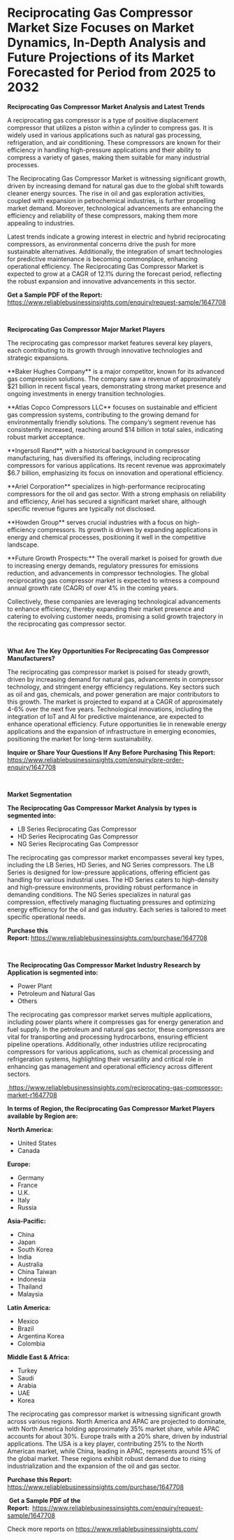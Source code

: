 <p><h1>Reciprocating Gas Compressor Market Size Focuses on Market Dynamics, In-Depth Analysis and Future Projections of its Market Forecasted for Period from 2025 to 2032</h1></p><p><strong>Reciprocating Gas Compressor Market Analysis and Latest Trends</strong></p>
<p><p>A reciprocating gas compressor is a type of positive displacement compressor that utilizes a piston within a cylinder to compress gas. It is widely used in various applications such as natural gas processing, refrigeration, and air conditioning. These compressors are known for their efficiency in handling high-pressure applications and their ability to compress a variety of gases, making them suitable for many industrial processes.</p><p>The Reciprocating Gas Compressor Market is witnessing significant growth, driven by increasing demand for natural gas due to the global shift towards cleaner energy sources. The rise in oil and gas exploration activities, coupled with expansion in petrochemical industries, is further propelling market demand. Moreover, technological advancements are enhancing the efficiency and reliability of these compressors, making them more appealing to industries.</p><p>Latest trends indicate a growing interest in electric and hybrid reciprocating compressors, as environmental concerns drive the push for more sustainable alternatives. Additionally, the integration of smart technologies for predictive maintenance is becoming commonplace, enhancing operational efficiency. The Reciprocating Gas Compressor Market is expected to grow at a CAGR of 12.1% during the forecast period, reflecting the robust expansion and innovative advancements in this sector.</p></p>
<p><strong>Get a Sample PDF of the Report:&nbsp;</strong> <a href="https://www.reliablebusinessinsights.com/enquiry/request-sample/1647708?utm_campaign=3003&utm_medium=2&utm_source=Github&utm_content=ia&utm_term=10042025&utm_id=reciprocating-gas-compressor">https://www.reliablebusinessinsights.com/enquiry/request-sample/1647708</a></p>
<p>&nbsp;</p>
<p><strong>Reciprocating Gas Compressor Major Market Players</strong></p>
<p><p>The reciprocating gas compressor market features several key players, each contributing to its growth through innovative technologies and strategic expansions. </p><p>**Baker Hughes Company** is a major competitor, known for its advanced gas compression solutions. The company saw a revenue of approximately $21 billion in recent fiscal years, demonstrating strong market presence and ongoing investments in energy transition technologies.</p><p>**Atlas Copco Compressors LLC** focuses on sustainable and efficient gas compression systems, contributing to the growing demand for environmentally friendly solutions. The company’s segment revenue has consistently increased, reaching around $14 billion in total sales, indicating robust market acceptance.</p><p>**Ingersoll Rand**, with a historical background in compressor manufacturing, has diversified its offerings, including reciprocating compressors for various applications. Its recent revenue was approximately $6.7 billion, emphasizing its focus on innovation and operational efficiency.</p><p>**Ariel Corporation** specializes in high-performance reciprocating compressors for the oil and gas sector. With a strong emphasis on reliability and efficiency, Ariel has secured a significant market share, although specific revenue figures are typically not disclosed.</p><p>**Howden Group** serves crucial industries with a focus on high-efficiency compressors. Its growth is driven by expanding applications in energy and chemical processes, positioning it well in the competitive landscape.</p><p>**Future Growth Prospects:** The overall market is poised for growth due to increasing energy demands, regulatory pressures for emissions reduction, and advancements in compressor technologies. The global reciprocating gas compressor market is expected to witness a compound annual growth rate (CAGR) of over 4% in the coming years.</p><p>Collectively, these companies are leveraging technological advancements to enhance efficiency, thereby expanding their market presence and catering to evolving customer needs, promising a solid growth trajectory in the reciprocating gas compressor sector.</p></p>
<p>&nbsp;</p>
<p><strong>What Are The Key Opportunities For Reciprocating Gas Compressor Manufacturers?</strong></p>
<p><p>The reciprocating gas compressor market is poised for steady growth, driven by increasing demand for natural gas, advancements in compressor technology, and stringent energy efficiency regulations. Key sectors such as oil and gas, chemicals, and power generation are major contributors to this growth. The market is projected to expand at a CAGR of approximately 4-6% over the next five years. Technological innovations, including the integration of IoT and AI for predictive maintenance, are expected to enhance operational efficiency. Future opportunities lie in renewable energy applications and the expansion of infrastructure in emerging economies, positioning the market for long-term sustainability.</p></p>
<p><strong>Inquire or Share Your Questions If Any Before Purchasing This Report:</strong> <a href="https://www.reliablebusinessinsights.com/enquiry/pre-order-enquiry/1647708?utm_campaign=3003&utm_medium=2&utm_source=Github&utm_content=ia&utm_term=10042025&utm_id=reciprocating-gas-compressor">https://www.reliablebusinessinsights.com/enquiry/pre-order-enquiry/1647708</a></p>
<p>&nbsp;</p>
<p><strong>Market Segmentation</strong></p>
<p><strong>The Reciprocating Gas Compressor Market Analysis by types is segmented into:</strong></p>
<p><ul><li>LB Series Reciprocating Gas Compressor</li><li>HD Series Reciprocating Gas Compressor</li><li>NG Series Reciprocating Gas Compressor</li></ul></p>
<p><p>The reciprocating gas compressor market encompasses several key types, including the LB Series, HD Series, and NG Series compressors. The LB Series is designed for low-pressure applications, offering efficient gas handling for various industrial uses. The HD Series caters to high-density and high-pressure environments, providing robust performance in demanding conditions. The NG Series specializes in natural gas compression, effectively managing fluctuating pressures and optimizing energy efficiency for the oil and gas industry. Each series is tailored to meet specific operational needs.</p></p>
<p><strong>Purchase this Report:&nbsp;</strong><a href="https://www.reliablebusinessinsights.com/purchase/1647708?utm_campaign=3003&utm_medium=2&utm_source=Github&utm_content=ia&utm_term=10042025&utm_id=reciprocating-gas-compressor">https://www.reliablebusinessinsights.com/purchase/1647708</a></p>
<p>&nbsp;</p>
<p><strong>The Reciprocating Gas Compressor Market Industry Research by Application is segmented into:</strong></p>
<p><ul><li>Power Plant</li><li>Petroleum and Natural Gas</li><li>Others</li></ul></p>
<p><p>The reciprocating gas compressor market serves multiple applications, including power plants where it compresses gas for energy generation and fuel supply. In the petroleum and natural gas sector, these compressors are vital for transporting and processing hydrocarbons, ensuring efficient pipeline operations. Additionally, other industries utilize reciprocating compressors for various applications, such as chemical processing and refrigeration systems, highlighting their versatility and critical role in enhancing gas management and operational efficiency across different sectors.</p></p>
<p><a href="https://www.reliablebusinessinsights.com/reciprocating-gas-compressor-market-r1647708?utm_campaign=3003&utm_medium=2&utm_source=Github&utm_content=ia&utm_term=10042025&utm_id=reciprocating-gas-compressor">&nbsp;https://www.reliablebusinessinsights.com/reciprocating-gas-compressor-market-r1647708</a></p>
<p><strong>In terms of Region, the Reciprocating Gas Compressor Market Players available by Region are:</strong></p>
<p>
    <p> <strong> North America: </strong>
        <ul>
            <li>United States</li>
            <li>Canada</li>
        </ul>
        </p> 
    <p> <strong> Europe: </strong>
        <ul>
            <li>Germany</li>
            <li>France</li>
            <li>U.K.</li>
            <li>Italy</li>
            <li>Russia</li>
        </ul>
        </p> 
    <p> <strong> Asia-Pacific: </strong>
        <ul>
            <li>China</li>
            <li>Japan</li>
            <li>South Korea</li>
            <li>India</li>
            <li>Australia</li>
            <li>China Taiwan</li>
            <li>Indonesia</li>
            <li>Thailand</li>
            <li>Malaysia</li>
        </ul>
        </p> 
    <p> <strong> Latin America: </strong>
        <ul>
            <li>Mexico</li>
            <li>Brazil</li>
            <li>Argentina Korea</li>
            <li>Colombia</li>
        </ul>
        </p> 
    <p> <strong> Middle East & Africa: </strong>
        <ul>
            <li>Turkey</li>
            <li>Saudi</li>
            <li>Arabia</li>
            <li>UAE</li>
            <li>Korea</li>
        </ul>
    </p>
    </p>
<p><p>The reciprocating gas compressor market is witnessing significant growth across various regions. North America and APAC are projected to dominate, with North America holding approximately 35% market share, while APAC accounts for about 30%. Europe trails with a 20% share, driven by industrial applications. The USA is a key player, contributing 25% to the North American market, while China, leading in APAC, represents around 15% of the global market. These regions exhibit robust demand due to rising industrialization and the expansion of the oil and gas sector.</p></p>
<p><strong>Purchase this Report: </strong><a href="https://www.reliablebusinessinsights.com/purchase/1647708?utm_campaign=3003&utm_medium=2&utm_source=Github&utm_content=ia&utm_term=10042025&utm_id=reciprocating-gas-compressor">https://www.reliablebusinessinsights.com/purchase/1647708</a></p>
<p>&nbsp;<strong>Get a Sample PDF of the Report:&nbsp;&nbsp;</strong><a href="https://www.reliablebusinessinsights.com/enquiry/request-sample/1647708?utm_campaign=3003&utm_medium=2&utm_source=Github&utm_content=ia&utm_term=10042025&utm_id=reciprocating-gas-compressor">https://www.reliablebusinessinsights.com/enquiry/request-sample/1647708</a></p>
<p><strong></strong></p>
<p>Check more reports on <a href="https://www.reliablebusinessinsights.com/?utm_campaign=3003&utm_medium=2&utm_source=Github&utm_content=ia&utm_term=10042025&utm_id=reciprocating-gas-compressor">https://www.reliablebusinessinsights.com/</a></p>
